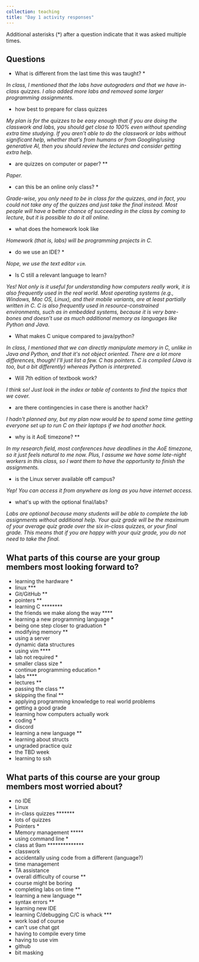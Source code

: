 ```yaml
---
collection: teaching
title: "Day 1 activity responses"
---
```


Additional asterisks (*) after a question indicate that it was asked multiple
times.

## Questions

* What is different from the last time this was taught? *

*In class, I mentioned that the labs have autograders and that we have in-class
quizzes. I also added more labs and removed some larger programming
assignments.*

* how best to prepare for class quizzes

*My plan is for the quizzes to be easy enough that if you are doing the
classwork and labs, you should get close to 100% even without spending extra
time studying. If you aren't able to do the classwork or labs without
significant help, whether that's from humans or from Googling/using generative
AI, then you should review the lectures and consider getting extra help.*

* are quizzes on computer or paper? **

*Paper.*

* can this be an online only class? *

*Grade-wise, you only need to be in class for the quizzes, and in fact, you
could not take any of the quizzes and just take the final instead. Most people
will have a better chance of succeeding in the class by coming to lecture, but
it is possible to do it all online.*

* what does the homework look like

*Homework (that is, labs) will be programming projects in C.*

* do we use an IDE? *

*Nope, we use the text editor `vim`.*

* Is C still a relevant language to learn?

*Yes! Not only is it useful for understanding how computers really
work, it is also frequently used in the real world. Most operating systems
(e.g., Windows, Mac OS, Linux), and their mobile variants, are at least partially written in C. C is also
frequently used in resource-constrained environments, such as in embedded
systems, because it is very bare-bones and doesn't use as much additional
memory as languages like Python and Java.*

* What makes C unique compared to java/python?

*In class, I mentioned that we can directly manipulate memory in C, unlike in
Java and Python, and that it's not object oriented. There are a lot more
differences, though! I'll just list a few. C has pointers. C is compiled (Java
is too, but a bit differently) whereas Python is interpreted.*

* Will 7th edition of textbook work?

*I think so! Just look in the index or table of contents to find the topics
that we cover.*

* are there contingencies in case there is another hack?

*I hadn't planned any, but my plan now would be to spend some time getting
everyone set up to run C on their laptops if we had another hack.*

* why is it AoE timezone? **

*In my research field, most conferences have deadlines in the AoE timezone, so
it just feels natural to me now. Plus, I assume we have some late-night workers
in this class, so I want them to have the opportunity to finish the assignments.*

* is the Linux server available off campus?

*Yep! You can access it from anywhere as long as you have internet access.*

* what's up with the optional final/labs?

*Labs are optional because many students will be able to complete the lab
assignments without additional help. Your quiz grade will be the maximum of
your average quiz grade over the six in-class quizzes, or your final grade.
This means that if you are happy with your quiz grade, you do not need to take
the final.*

## What parts of this course are your group members most looking forward to?

* learning the hardware \*
* linux \*\*\*
* Git/GitHub \*\*
* pointers \*\*
* learning C \*\*\*\*\*\*\*\*
* the friends we make along the way \*\*\*\*
* learning a new programming language *
* being one step closer to graduation *
* modifying memory \*\*
* using a server
* dynamic data structures
* using vim \*\*\*\*
* lab not required *
* smaller class size *
* continue programming education *
* labs \*\*\*\*
* lectures \*\*
* passing the class \*\*
* skipping the final \*\*
* applying programming knowledge to real world problems
* getting a good grade
* learning how computers actually work
* coding *
* discord
* learning a new language \*\*
* learning about structs
* ungraded practice quiz
* the TBD week
* learning to ssh

## What parts of this course are your group members most worried about?

* no IDE
* Linux
* in-class quizzes \*\*\*\*\*\*\*
* lots of quizzes
* Pointers *
* Memory management \*\*\*\*\*
* using command line *
* class at 9am \*\*\*\*\*\*\*\*\*\*\*\*\*\*
* classwork
* accidentally using code from a different (language?)
* time management
* TA assistance
* overall difficulty of course **
* course might be boring
* completing labs on time **
* learning a new language **
* syntax errors **
* learning new IDE
* learning C/debugging C/C is whack \*\*\*
* work load of course
* can't use chat gpt
* having to compile every time
* having to use vim
* github
* bit masking
